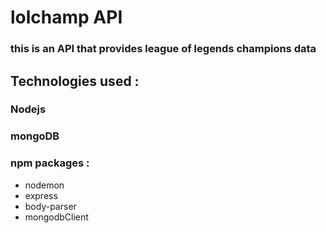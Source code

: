 # lolchamp API

### this is an API that provides league of legends champions data

## Technologies used : 

### Nodejs

### mongoDB

### npm packages : 
- nodemon
- express
- body-parser
- mongodbClient
